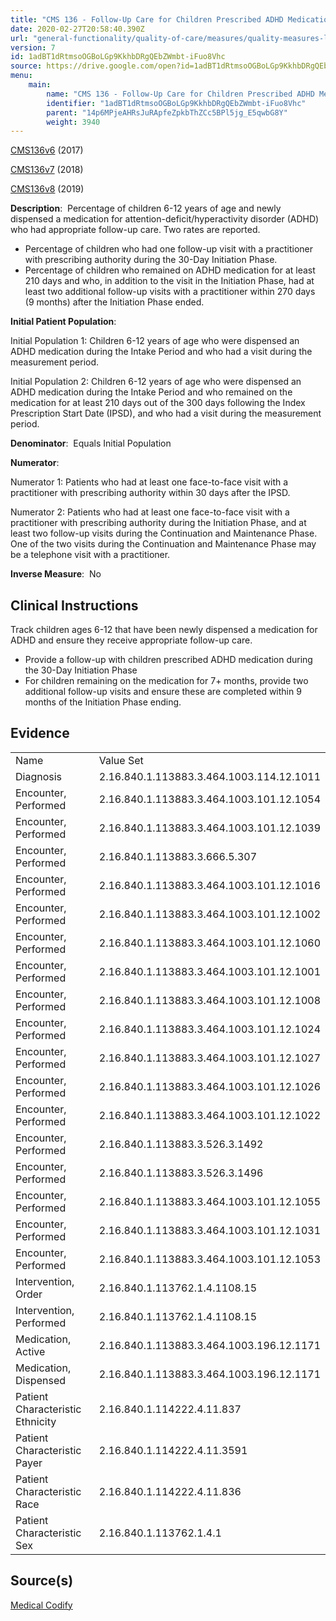 ```yaml
---
title: "CMS 136 - Follow-Up Care for Children Prescribed ADHD Medication (ADD)"
date: 2020-02-27T20:58:40.390Z
url: "general-functionality/quality-of-care/measures/quality-measures-list/cms-136-follow-up-care-for-children-prescribed-adhd-medication-add.html"
version: 7
id: 1adBT1dRtmsoOGBoLGp9KkhbDRgQEbZWmbt-iFuo8Vhc
source: https://drive.google.com/open?id=1adBT1dRtmsoOGBoLGp9KkhbDRgQEbZWmbt-iFuo8Vhc
menu:
    main:
        name: "CMS 136 - Follow-Up Care for Children Prescribed ADHD Medication (ADD)"
        identifier: "1adBT1dRtmsoOGBoLGp9KkhbDRgQEbZWmbt-iFuo8Vhc"
        parent: "14p6MPjeAHRsJuRApfeZpkbThZCc5BPl5jg_E5qwbG8Y"
        weight: 3940
---
```

[CMS136v6](https://medicalcodify.com/eh/?f=layoutnouser&func&module&tabmodule&name=RXDBmain&searchterm=cms136&showresult=CMS136v6&showresulttype=Measure) (2017)

[CMS136v7](https://medicalcodify.com/eh/?f=layoutnouser&func&module&tabmodule&name=RXDBmain&searchterm=cms136&showresult=CMS136v7&showresulttype=Measure) (2018)

[CMS136v8](https://medicalcodify.com/eh/?f=layoutnouser&func&module&tabmodule&name=RXDBmain&searchterm=cms136&showresult=CMS136v8&showresulttype=Measure) (2019)



**Description**:  Percentage of children 6-12 years of age and newly dispensed a medication for attention-deficit/hyperactivity disorder (ADHD) who had appropriate follow-up care. Two rates are reported.

* Percentage of children who had one follow-up visit with a practitioner with prescribing authority during the 30-Day Initiation Phase.
* Percentage of children who remained on ADHD medication for at least 210 days and who, in addition to the visit in the Initiation Phase, had at least two additional follow-up visits with a practitioner within 270 days (9 months) after the Initiation Phase ended.

**Initial Patient Population**:  

Initial Population 1: Children 6-12 years of age who were dispensed an ADHD medication during the Intake Period and who had a visit during the measurement period.

Initial Population 2: Children 6-12 years of age who were dispensed an ADHD medication during the Intake Period and who remained on the medication for at least 210 days out of the 300 days following the Index Prescription Start Date (IPSD), and who had a visit during the measurement period.

**Denominator**:  Equals Initial Population

**Numerator**: 

Numerator 1: Patients who had at least one face-to-face visit with a practitioner with prescribing authority within 30 days after the IPSD.

Numerator 2: Patients who had at least one face-to-face visit with a practitioner with prescribing authority during the Initiation Phase, and at least two follow-up visits during the Continuation and Maintenance Phase. One of the two visits during the Continuation and Maintenance Phase may be a telephone visit with a practitioner.

**Inverse Measure**:  No

## Clinical Instructions

Track children ages 6-12 that have been newly dispensed a medication for ADHD and ensure they receive appropriate follow-up care.

* Provide a follow-up with children prescribed ADHD medication during the 30-Day Initiation Phase
* For children remaining on the medication for 7+ months, provide two additional follow-up visits and ensure these are completed within 9 months of the Initiation Phase ending.

## Evidence

<table>
  <tr>
    <td>
Name    </td>
    <td>
Value Set    </td>
  </tr>
  <tr>
    <td>
Diagnosis    </td>
    <td>
2.16.840.1.113883.3.464.1003.114.12.1011    </td>
  </tr>
  <tr>
    <td>
Encounter, Performed    </td>
    <td>
2.16.840.1.113883.3.464.1003.101.12.1054    </td>
  </tr>
  <tr>
    <td>
Encounter, Performed    </td>
    <td>
2.16.840.1.113883.3.464.1003.101.12.1039    </td>
  </tr>
  <tr>
    <td>
Encounter, Performed    </td>
    <td>
2.16.840.1.113883.3.666.5.307    </td>
  </tr>
  <tr>
    <td>
Encounter, Performed    </td>
    <td>
2.16.840.1.113883.3.464.1003.101.12.1016    </td>
  </tr>
  <tr>
    <td>
Encounter, Performed    </td>
    <td>
2.16.840.1.113883.3.464.1003.101.12.1002    </td>
  </tr>
  <tr>
    <td>
Encounter, Performed    </td>
    <td>
2.16.840.1.113883.3.464.1003.101.12.1060    </td>
  </tr>
  <tr>
    <td>
Encounter, Performed    </td>
    <td>
2.16.840.1.113883.3.464.1003.101.12.1001    </td>
  </tr>
  <tr>
    <td>
Encounter, Performed    </td>
    <td>
2.16.840.1.113883.3.464.1003.101.12.1008    </td>
  </tr>
  <tr>
    <td>
Encounter, Performed    </td>
    <td>
2.16.840.1.113883.3.464.1003.101.12.1024    </td>
  </tr>
  <tr>
    <td>
Encounter, Performed    </td>
    <td>
2.16.840.1.113883.3.464.1003.101.12.1027    </td>
  </tr>
  <tr>
    <td>
Encounter, Performed    </td>
    <td>
2.16.840.1.113883.3.464.1003.101.12.1026    </td>
  </tr>
  <tr>
    <td>
Encounter, Performed    </td>
    <td>
2.16.840.1.113883.3.464.1003.101.12.1022    </td>
  </tr>
  <tr>
    <td>
Encounter, Performed    </td>
    <td>
2.16.840.1.113883.3.526.3.1492    </td>
  </tr>
  <tr>
    <td>
Encounter, Performed    </td>
    <td>
2.16.840.1.113883.3.526.3.1496    </td>
  </tr>
  <tr>
    <td>
Encounter, Performed    </td>
    <td>
2.16.840.1.113883.3.464.1003.101.12.1055    </td>
  </tr>
  <tr>
    <td>
Encounter, Performed    </td>
    <td>
2.16.840.1.113883.3.464.1003.101.12.1031    </td>
  </tr>
  <tr>
    <td>
Encounter, Performed    </td>
    <td>
2.16.840.1.113883.3.464.1003.101.12.1053    </td>
  </tr>
  <tr>
    <td>
Intervention, Order    </td>
    <td>
2.16.840.1.113762.1.4.1108.15    </td>
  </tr>
  <tr>
    <td>
Intervention, Performed    </td>
    <td>
2.16.840.1.113762.1.4.1108.15    </td>
  </tr>
  <tr>
    <td>
Medication, Active    </td>
    <td>
2.16.840.1.113883.3.464.1003.196.12.1171    </td>
  </tr>
  <tr>
    <td>
Medication, Dispensed    </td>
    <td>
2.16.840.1.113883.3.464.1003.196.12.1171    </td>
  </tr>
  <tr>
    <td>
Patient Characteristic Ethnicity    </td>
    <td>
2.16.840.1.114222.4.11.837    </td>
  </tr>
  <tr>
    <td>
Patient Characteristic Payer    </td>
    <td>
2.16.840.1.114222.4.11.3591    </td>
  </tr>
  <tr>
    <td>
Patient Characteristic Race    </td>
    <td>
2.16.840.1.114222.4.11.836    </td>
  </tr>
  <tr>
    <td>
Patient Characteristic Sex    </td>
    <td>
2.16.840.1.113762.1.4.1    </td>
  </tr>
</table>

## Source(s)

[Medical Codify](https://medicalcodify.com/eh/?f=layoutnouser&func&name=RXDBmain&module&tabmodule&searchterm=cms136&Submit=Search&icd9search=0&icd10search=0&icd10pcssearch=0&snomedsearch=0&loincsearch=0&labcorpsearch=0&questsearch=0&rxnormsearch=0&hcpcssearch=0&ndcsearch=0&cvxsearch=0&vissearch=0&vssearch=0&meassearch=1&pcssearch=1&fdbsearch=1&fdbnamesearch=1&fullsearch&flowsheet)

